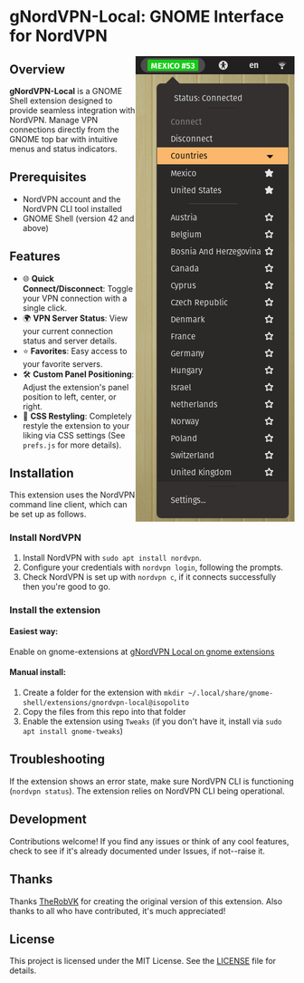 # gNordVPN-Local: GNOME Interface for NordVPN

<img align="right" src="img/screenshot.png">

## Overview

**gNordVPN-Local** is a GNOME Shell extension designed to provide seamless integration with NordVPN. Manage VPN connections directly from the GNOME top bar with intuitive menus and status indicators.

## Prerequisites

- NordVPN account and the NordVPN CLI tool installed
- GNOME Shell (version 42 and above)

## Features

- 🌐 **Quick Connect/Disconnect**: Toggle your VPN connection with a single click.
- 🌍 **VPN Server Status**: View your current connection status and server details.
- ⭐ **Favorites**: Easy access to your favorite servers.
- 🛠️ **Custom Panel Positioning**: Adjust the extension's panel position to left, center, or right.
- 🎨 **CSS Restyling**: Completely restyle the extension to your liking via CSS settings (See `prefs.js` for more details).

## Installation
This extension uses the NordVPN command line client, which can be set up as follows.

### Install NordVPN
1. Install NordVPN with `sudo apt install nordvpn`.
2. Configure your credentials with `nordvpn login`, following the prompts.
3. Check NordVPN is set up with `nordvpn c`, if it connects successfully then you're good to go.

### Install the extension
#### Easiest way: 
Enable on gnome-extensions at [gNordVPN Local on gnome extensions](https://extensions.gnome.org/extension/2569/gnordvpn-local/)

#### Manual install:
1. Create a folder for the extension with `mkdir ~/.local/share/gnome-shell/extensions/gnordvpn-local@isopolito`
2. Copy the files from this repo into that folder
3. Enable the extension using `Tweaks` (if you don't have it, install via `sudo apt install gnome-tweaks`)

## Troubleshooting

If the extension shows an error state, make sure NordVPN CLI is functioning (`nordvpn status`). The extension relies on NordVPN CLI being operational.

## Development

Contributions welcome! If you find any issues or think of any cool features, check to see if it's already documented under Issues, if not--raise it.

## Thanks

Thanks [TheRobVK](https://github.com/ThatRobVK) for creating the original version of this extension. Also thanks to all who have contributed, it's much appreciated!

## License

This project is licensed under the MIT License. See the [LICENSE](LICENSE) file for details.
